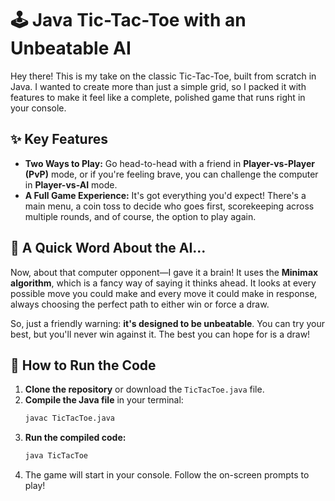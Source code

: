 # 🕹️ Java Tic-Tac-Toe with an Unbeatable AI

Hey there! This is my take on the classic Tic-Tac-Toe, built from scratch in Java. I wanted to create more than just a simple grid, so I packed it with features to make it feel like a complete, polished game that runs right in your console.

## ✨ Key Features

* **Two Ways to Play:** Go head-to-head with a friend in **Player-vs-Player (PvP)** mode, or if you're feeling brave, you can challenge the computer in **Player-vs-AI** mode.
* **A Full Game Experience:** It's got everything you'd expect! There's a main menu, a coin toss to decide who goes first, scorekeeping across multiple rounds, and of course, the option to play again.

## 🤖 A Quick Word About the AI...

Now, about that computer opponent—I gave it a brain! It uses the **Minimax algorithm**, which is a fancy way of saying it thinks ahead. It looks at every possible move you could make and every move it could make in response, always choosing the perfect path to either win or force a draw.

So, just a friendly warning: **it's designed to be unbeatable**. You can try your best, but you'll never win against it. The best you can hope for is a draw!

## 🚀 How to Run the Code

1.  **Clone the repository** or download the `TicTacToe.java` file.
2.  **Compile the Java file** in your terminal:
    ```bash
    javac TicTacToe.java
    ```
3.  **Run the compiled code:**
    ```bash
    java TicTacToe
    ```
4.  The game will start in your console. Follow the on-screen prompts to play!
